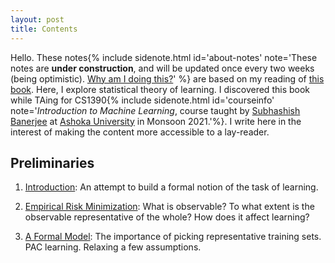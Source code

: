 ```yaml
---
layout: post
title: Contents
---
```

<span class="newthought">Hello.</span> These notes{% include sidenote.html id='about-notes' note='These notes are **under construction**, and will be updated once every two weeks (being optimistic). [Why am I doing this?](about/blog)' %} are based on my reading of [this book](www.cs.huji.ac.il/~shais/UnderstandingMachineLearning/). Here, I explore statistical theory of learning. I discovered this book while TAing for CS1390{% include sidenote.html id='courseinfo' note='*Introduction to Machine Learning*, course taught by [Subhashish Banerjee](https://www.cse.iitd.ac.in/~suban/) at [Ashoka University](https://www.ashoka.edu.in/) in Monsoon 2021.'%}. I write here in the interest of making the content more accessible to a lay-reader.


<!-- 
## Math refreshers

1. [Review of probability theory](preliminaries/probabilityreview): Probability distributions. Conditional probability. Random variables. Expectation. (*full credits to Stanford CS228*).

2. [Review of linear algebra](): Under construction. -->

## Preliminaries

1. [Introduction](preliminaries/introduction/): An attempt to build a formal notion of the task of learning.

2. [Empirical Risk Minimization](preliminaries/ERM): What is observable? To what extent is the observable representative of the whole? How does it affect learning?

3. [A Formal Model](preliminaries/PAC-Learning): The importance of picking representative training sets. PAC learning. Relaxing a few assumptions. 


